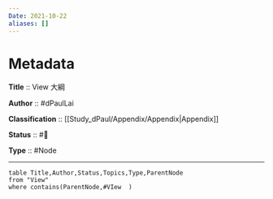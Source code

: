 ```yaml
---
Date: 2021-10-22
aliases: []
---
```


# Metadata

**Title** :: View 大綱

**Author** :: #dPaulLai

**Classification** :: [[Study_dPaul/Appendix/Appendix|Appendix]]

**Status** :: #🌱

**Type** :: #Node

---

```dataview
table Title,Author,Status,Topics,Type,ParentNode
from "View"
where contains(ParentNode,#VIew  )
```
